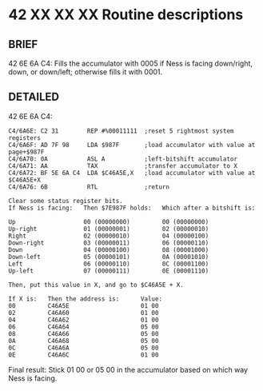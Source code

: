 # 42 XX XX XX Routine descriptions

## BRIEF

42 6E 6A C4: Fills the accumulator with 0005 if Ness is facing down/right, down, or down/left; otherwise fills it with 0001.

## DETAILED

42 6E 6A C4:

    C4/6A6E: C2 31        REP #%00011111  ;reset 5 rightmost system registers
    C4/6A6F: AD 7F 98     LDA $987F       ;load accumulator with value at page+$987F
    C4/6A70: 0A           ASL A           ;left-bitshift accumulator
    C4/6A71: AA           TAX             ;transfer accumulator to X
    C4/6A72: BF 5E 6A C4  LDA $C46A5E,X   ;load accumulator with value at $C46A5E+X
    C4/6A76: 6B           RTL             ;return

    Clear some status register bits.
    If Ness is facing:   Then $7E987F holds:   Which after a bitshift is:

    Up                   00 (00000000)         00 (00000000)
    Up-right             01 (00000001)         02 (00000010)
    Right                02 (00000010)         04 (00000100)
    Down-right           03 (00000011)         06 (00000110)
    Down                 04 (00000100)         08 (00001000)
    Down-left            05 (00000101)         0A (00001010)
    Left                 06 (00000110)         0C (00001100)
    Up-left              07 (00000111)         0E (00001110)

    Then, put this value in X, and go to $C46A5E + X.

    If X is:   Then the address is:      Value:
    00         C46A5E                    01 00
    02         C46A60                    01 00
    04         C46A62                    01 00
    06         C46A64                    05 00
    08         C46A66                    05 00
    0A         C46A68                    05 00
    0C         C46A6A                    05 00
    0E         C46A6C                    01 00

Final result: Stick 01 00 or 05 00 in the accumulator based on which way Ness is facing.
